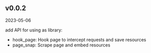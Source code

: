 ## v0.0.2

2023-05-06

add API for using as library:

- hook_page: Hook page to intercept requests and save resources
- page_snap: Scrape page and embed resources